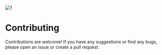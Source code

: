 ![1](https://github.com/anurajrr/Chess_2D/assets/120799341/2cbdad5a-d6c3-4cdd-84bc-2754a66c613f)
# Contributing
Contributions are welcome! If you have any suggestions or find any bugs, please open an issue or create a pull request.
